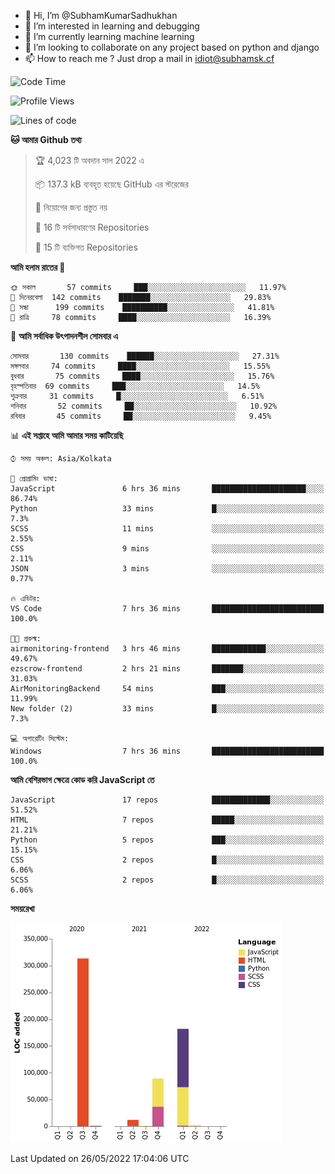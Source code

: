 - 👋 Hi, I’m @SubhamKumarSadhukhan
- 👀 I’m interested in learning and debugging
- 🌱 I’m currently learning machine learning
- 💞️ I’m looking to collaborate on any project based on python and django
- 📫 How to reach me ?
      Just drop a mail in idiot@subhamsk.cf

<!---
SubhamKumarSadhukhan/SubhamKumarSadhukhan is a ✨ special ✨ repository because its `README.md` (this file) appears on your GitHub profile.
You can click the Preview link to take a look at your changes.
--->


<!--START_SECTION:waka-->
![Code Time](http://img.shields.io/badge/Code%20Time-506%20hrs%2040%20mins-blue)

![Profile Views](http://img.shields.io/badge/%E0%A6%AA%E0%A7%8D%E0%A6%B0%E0%A7%8B%E0%A6%AB%E0%A6%BE%E0%A6%87%E0%A6%B2%20%E0%A6%A6%E0%A6%B0%E0%A7%8D%E0%A6%B6%E0%A6%A8-4-blue)

![Lines of code](https://img.shields.io/badge/%E0%A6%B9%E0%A7%8D%E0%A6%AF%E0%A6%BE%E0%A6%B2%E0%A7%8B%20%E0%A6%93%E0%A6%AF%E0%A6%BC%E0%A6%BE%E0%A6%B0%E0%A7%8D%E0%A6%B2%E0%A7%8D%E0%A6%A1%20%E0%A6%A5%E0%A7%87%E0%A6%95%E0%A7%87%20%E0%A6%86%E0%A6%AE%E0%A6%BF%20%E0%A6%B2%E0%A6%BF%E0%A6%96%E0%A7%87%E0%A6%9B%E0%A6%BF-600%20Thousand%20%E0%A6%95%E0%A7%8B%E0%A6%A1%E0%A7%87%E0%A6%B0%20%E0%A6%B2%E0%A6%BE%E0%A6%87%E0%A6%A8-blue)

**🐱 আমার Github তথ্য** 

> 🏆 4,023 টি অবদান সাল 2022 এ
 > 
> 📦 137.3 kB ব্যবহৃত হয়েছে GitHub এর স্টরেজের 
 > 
> 🚫 নিয়োগের জন্য প্রস্তুত নয়
 > 
> 📜 16 টি সর্বসাধারণের Repositories 
 > 
> 🔑 15 টি ব্যক্তিগত Repositories  
 > 
**আমি হলাম রাতের 🦉** 

```text
🌞 সকাল       57 commits     ███░░░░░░░░░░░░░░░░░░░░░░   11.97% 
🌆 দিনেরবেলা  142 commits    ███████░░░░░░░░░░░░░░░░░░   29.83% 
🌃 সন্ধা      199 commits    ██████████░░░░░░░░░░░░░░░   41.81% 
🌙 রাত্রি     78 commits     ████░░░░░░░░░░░░░░░░░░░░░   16.39%

```
📅 **আমি সর্বাধিক উৎপাদনশীল সোমবার এ** 

```text
সোমবার       130 commits    ██████░░░░░░░░░░░░░░░░░░░   27.31% 
মঙ্গলবার     74 commits     ████░░░░░░░░░░░░░░░░░░░░░   15.55% 
বুধবার       75 commits     ████░░░░░░░░░░░░░░░░░░░░░   15.76% 
বৃহস্পতিবার  69 commits     ███░░░░░░░░░░░░░░░░░░░░░░   14.5% 
শুক্রবার     31 commits     █░░░░░░░░░░░░░░░░░░░░░░░░   6.51% 
শনিবার       52 commits     ██░░░░░░░░░░░░░░░░░░░░░░░   10.92% 
রবিবার       45 commits     ██░░░░░░░░░░░░░░░░░░░░░░░   9.45%

```


📊 **এই সপ্তাহে আমি আমার সময় কাটিয়েছি** 

```text
⌚︎ সময় অঞ্চল: Asia/Kolkata

💬 প্রোগ্রামিং ভাষা: 
JavaScript               6 hrs 36 mins       █████████████████████░░░░   86.74% 
Python                   33 mins             █░░░░░░░░░░░░░░░░░░░░░░░░   7.3% 
SCSS                     11 mins             ░░░░░░░░░░░░░░░░░░░░░░░░░   2.55% 
CSS                      9 mins              ░░░░░░░░░░░░░░░░░░░░░░░░░   2.11% 
JSON                     3 mins              ░░░░░░░░░░░░░░░░░░░░░░░░░   0.77%

🔥 এডিটর: 
VS Code                  7 hrs 36 mins       █████████████████████████   100.0%

🐱‍💻 প্রকল্ম: 
airmonitoring-frontend   3 hrs 46 mins       ████████████░░░░░░░░░░░░░   49.67% 
ezscrow-frontend         2 hrs 21 mins       ███████░░░░░░░░░░░░░░░░░░   31.03% 
AirMonitoringBackend     54 mins             ███░░░░░░░░░░░░░░░░░░░░░░   11.99% 
New folder (2)           33 mins             █░░░░░░░░░░░░░░░░░░░░░░░░   7.3%

💻 অপারেটিং সিস্টেম: 
Windows                  7 hrs 36 mins       █████████████████████████   100.0%

```

**আমি বেশিরভাগ ক্ষেত্রে কোড করি JavaScript তে** 

```text
JavaScript               17 repos            █████████████░░░░░░░░░░░░   51.52% 
HTML                     7 repos             █████░░░░░░░░░░░░░░░░░░░░   21.21% 
Python                   5 repos             ███░░░░░░░░░░░░░░░░░░░░░░   15.15% 
CSS                      2 repos             █░░░░░░░░░░░░░░░░░░░░░░░░   6.06% 
SCSS                     2 repos             █░░░░░░░░░░░░░░░░░░░░░░░░   6.06%

```


**সময়রেখা**

![Chart not found](https://raw.githubusercontent.com/SubhamKumarSadhukhan/SubhamKumarSadhukhan/main/charts/bar_graph.png) 


 Last Updated on 26/05/2022 17:04:06 UTC
<!--END_SECTION:waka-->
